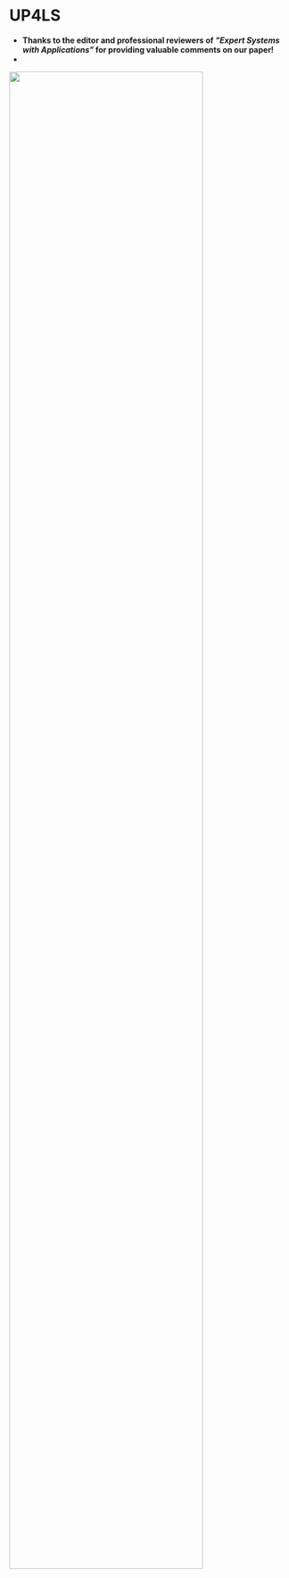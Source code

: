 # UP4LS

- **Thanks to the editor and professional reviewers of *"Expert Systems with Applications"* for providing valuable comments on our paper!**
- 
<img src=https://github.com/WangYH-BUPT/UP4LS/tree/master/Figs/1.pdf width=83% />
